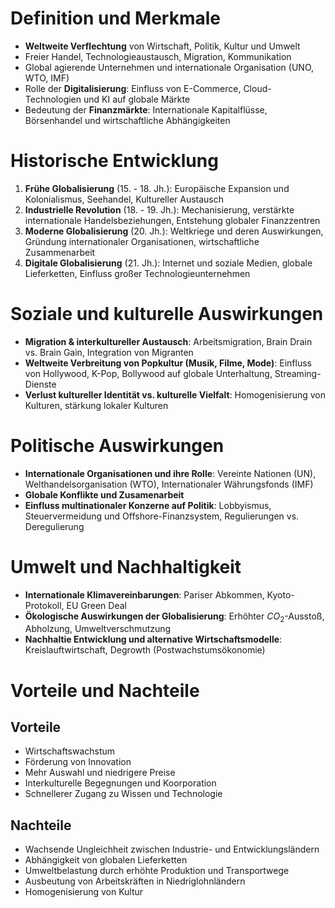 # Definition und Merkmale
- **Weltweite Verflechtung** von Wirtschaft, Politik, Kultur und Umwelt
- Freier Handel, Technologieaustausch, Migration, Kommunikation
- Global agierende Unternehmen und internationale Organisation (UNO, WTO, IMF)
- Rolle der **Digitalisierung**: Einfluss von E-Commerce, Cloud-Technologien und KI auf globale Märkte
- Bedeutung der **Finanzmärkte**: Internationale Kapitalflüsse, Börsenhandel und wirtschaftliche Abhängigkeiten

# Historische Entwicklung
1. **Frühe Globalisierung** (15. - 18. Jh.): Europäische Expansion und Kolonialismus, Seehandel, Kultureller Austausch
2. **Industrielle Revolution** (18. - 19. Jh.): Mechanisierung, verstärkte internationale Handelsbeziehungen, Entstehung globaler Finanzzentren
3. **Moderne Globalisierung** (20. Jh.): Weltkriege und deren Auswirkungen, Gründung internationaler Organisationen, wirtschaftliche Zusammenarbeit
4. **Digitale Globalisierung** (21. Jh.): Internet und soziale Medien, globale Lieferketten, Einfluss großer Technologieunternehmen

# Soziale und kulturelle Auswirkungen
- **Migration & interkultureller Austausch**: Arbeitsmigration, Brain Drain vs. Brain Gain, Integration von Migranten
- **Weltweite Verbreitung von Popkultur (Musik, Filme, Mode)**: Einfluss von Hollywood, K-Pop, Bollywood auf globale Unterhaltung, Streaming-Dienste 
- **Verlust kultureller Identität vs. kulturelle Vielfalt**: Homogenisierung von Kulturen, stärkung lokaler Kulturen

# Politische Auswirkungen
- **Internationale Organisationen und ihre Rolle**: Vereinte Nationen (UN), Welthandelsorganisation (WTO), Internationaler Währungsfonds (IMF)
- **Globale Konflikte und Zusamenarbeit**
- **Einfluss multinationaler Konzerne auf Politik**: Lobbyismus, Steuervermeidung und Offshore-Finanzsystem, Regulierungen vs. Deregulierung

# Umwelt und Nachhaltigkeit
- **Internationale Klimavereinbarungen**: Pariser Abkommen, Kyoto-Protokoll, EU Green Deal
- **Ökologische Auswirkungen der Globalisierung**: Erhöhter $CO_2$-Ausstoß, Abholzung, Umweltverschmutzung
- **Nachhaltie Entwicklung und alternative Wirtschaftsmodelle**: Kreislauftwirtschaft, Degrowth (Postwachstumsökonomie)

# Vorteile und Nachteile
## Vorteile
- Wirtschaftswachstum
- Förderung von Innovation
- Mehr Auswahl und niedrigere Preise
- Interkulturelle Begegnungen und Koorporation
- Schnellerer Zugang zu Wissen und Technologie

## Nachteile
- Wachsende Ungleichheit zwischen Industrie- und Entwicklungsländern
- Abhängigkeit von globalen Lieferketten
- Umweltbelastung durch erhöhte Produktion und Transportwege
- Ausbeutung von Arbeitskräften in Niedriglohnländern
- Homogenisierung von Kultur
